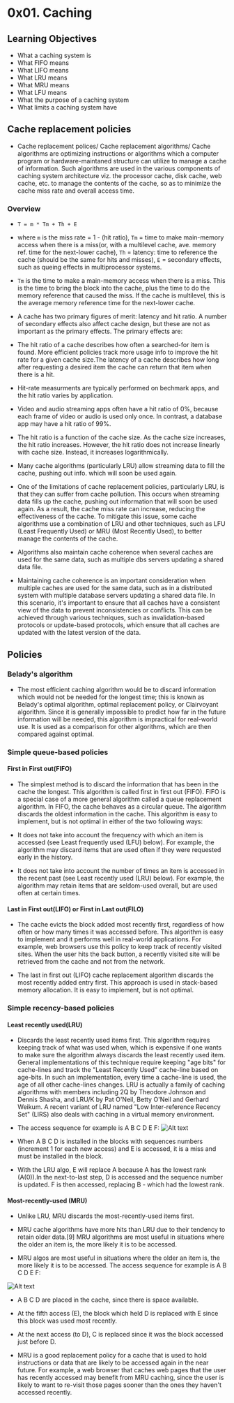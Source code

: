 # 0x01. Caching

## Learning Objectives

*   What a caching system is
*   What FIFO means
*   What LIFO means
*   What LRU means
*   What MRU means
*   What LFU means
*   What the purpose of a caching system
*   What limits a caching system have

## Cache replacement policies

- Cache replacement polices/ Cache replacement algorithms/ Cache algorithms are optimizing instructions or algorithms which a computer program or hardware-maintaned structure can utilize to manage a cache of information. Such algorithms are used in the various components of caching system architecture viz. the processor cache, disk cache, web cache, etc. to manage the contents of the cache, so as to minimize the cache miss rate and overall access time.

### Overview

- `T = m * Tm + Th + E`

- where `m` is the miss rate = 1 - (hit ratio), `Tm` = time to make main-memory access when there is a miss(or, with a multilevel cache, ave. memory ref. time for the next-lower cache), `Th` = latency: time to reference the cache (should be the same for   hits and misses), `E` = secondary effects, such as queing effects in multiprocessor systems.

- `Tm` is the time to make a main-memory access when there is a miss. This is the time to bring the block into the cache, plus the time to do the memory reference that caused the miss. If the cache is multilevel, this is the average memory reference time for the next-lower cache.

- A cache has two primary figures of merit: latency and hit ratio. A number of secondary effects also affect cache design, but these are not as important as the primary effects. The primary effects are:

- The hit ratio of a cache describes how often a searched-for item is found. More efficient policies track more usage info to improve the hit rate for a given cache size.The latency of a cache describes how long after requesting a desired item the cache can return that item when there is a hit.

- Hit-rate measurments are typically performed on bechmark apps, and the hit ratio varies by application.

- Video and audio streaming apps often have a hit ratio of 0%, because each frame of video or audio is used only once. In contrast, a database app may have a hit ratio of 99%.

- The hit ratio is a function of the cache size. As the cache size increases, the hit ratio increases. However, the hit ratio does not increase linearly with cache size. Instead, it increases logarithmically.

- Many cache algorithms (particularly LRU) allow streaming data to fill the cache, pushing out info. which will soon be used again.

- One of the limitations of cache replacement policies, particularly LRU, is that they can suffer from cache pollution. This occurs when streaming data fills up the cache, pushing out information that will soon be used again. As a result, the cache miss rate can increase, reducing the effectiveness of the cache. To mitigate this issue, some cache algorithms use a combination of LRU and other techniques, such as LFU (Least Frequently Used) or MRU (Most Recently Used), to better manage the contents of the cache.

- Algorithms also maintain cache coherence when several caches are used for the same data, such as multiple dbs servers updating a shared data file.

- Maintaining cache coherence is an important consideration when multiple caches are used for the same data, such as in a distributed system with multiple database servers updating a shared data file. In this scenario, it's important to ensure that all caches have a consistent view of the data to prevent inconsistencies or conflicts. This can be achieved through various techniques, such as invalidation-based protocols or update-based protocols, which ensure that all caches are updated with the latest version of the data.

## Policies

### Belady's algorithm

- The most efficient caching algorithm would be to discard information which would not be needed for the longest time; this is known as Belady's optimal algorithm, optimal replacement policy, or Clairvoyant algorithm. Since it is generally impossible to predict how far in the future information will be needed, this algorithm is impractical for real-world use. It is used as a comparison for other algorithms, which are then compared against optimal.

### Simple queue-based policies

#### First in First out(FIFO)

- The simplest method is to discard the information that has been in the cache the longest. This algorithm is called first in first out (FIFO). FIFO is a special case of a more general algorithm called a queue replacement algorithm. In FIFO, the cache behaves as a circular queue. The algorithm discards the oldest information in the cache. This algorithm is easy to implement, but is not optimal in either of the two following ways:

- It does not take into account the frequency with which an item is accessed (see Least frequently used (LFU) below). For example, the algorithm may discard items that are used often if they were requested early in the history.

- It does not take into account the number of times an item is accessed in the recent past (see Least recently used (LRU) below). For example, the algorithm may retain items that are seldom-used overall, but are used often at certain times.

#### Last in First out(LIFO) or First in Last out(FILO)

- The cache evicts the block added most recently first, regardless of how often or how many times it was accessed before. This algorithm is easy to implement and it performs well in real-world applications. For example, web browsers use this policy to keep track of recently visited sites. When the user hits the back button, a recently visited site will be retrieved from the cache and not from the network.

- The last in first out (LIFO) cache replacement algorithm discards the most recently added entry first. This approach is used in stack-based memory allocation. It is easy to implement, but is not optimal.

### Simple recency-based policies

#### Least recently used(LRU)

- Discards the least recently used items first. This algorithm requires keeping track of what was used when, which is expensive if one wants to make sure the algorithm always discards the least recently used item. General implementations of this technique require keeping "age bits" for cache-lines and track the "Least Recently Used" cache-line based on age-bits. In such an implementation, every time a cache-line is used, the age of all other cache-lines changes. LRU is actually a family of caching algorithms with members including 2Q by Theodore Johnson and Dennis Shasha, and LRU/K by Pat O'Neil, Betty O'Neil and Gerhard Weikum. A recent variant of LRU named "Low Inter-reference Recency Set" (LIRS) also deals with caching in a virtual memory environment.

- The access sequence for example is A B C D E F:
![Alt text](Lruexample.png)

- When A B C D is installed in the blocks with sequences numbers (increment 1 for each new access) and E is accessed, it is a miss and must be installed in the block.

- With the LRU algo, E will replace A because A has the lowest rank (A(0)).In the next-to-last step, D is 
accessed and the sequence number is updated. F is then accessed, replacing B - which had the lowest rank.

#### Most-recently-used (MRU)

- Unlike LRU, MRU discards the most-recently-used items first.

- MRU cache algorithms have more hits than LRU due to their tendency to retain older data.[9] MRU algorithms are most useful in situations where the older an item is, the more likely it is to be accessed.

- MRU algos are most useful in situations where the older an item is, the more likely it is to be accessed.
The access sequence for example is A B C D E F:

![Alt text](Mruexample.png)

- A B C D are placed in the cache, since there is space available.
- At the fifth access (E), the block which held D is replaced with E since this block was used most recently.
- At the next access (to D), C is replaced since it was the block accessed just before D.

- MRU is a good replacement policy for a cache that is used to hold instructions or data that are likely to be accessed again in the near future. For example, a web browser that caches web pages that the user has recently accessed may benefit from MRU caching, since the user is likely to want to re-visit those pages sooner than the ones they haven't accessed recently.